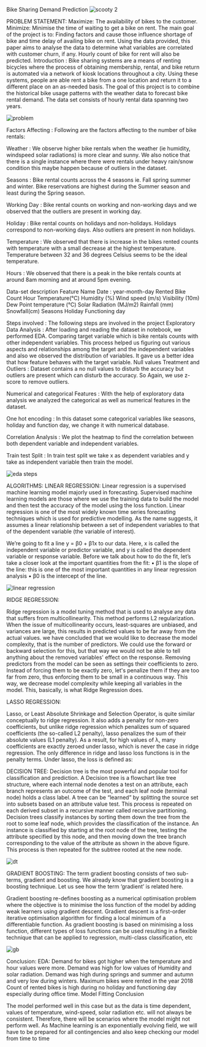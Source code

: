 Bike Sharing Demand Prediction
![scooty 2](https://user-images.githubusercontent.com/103363862/189123122-cbe11a88-48d1-4187-8d41-d87c5763a24e.jpg)
                                                     
                                                     
                                                     
                      

PROBLEM STATEMENT:
Maximize: The availability of bikes to the customer.
Minimize: Minimise the time of waiting to get a bike on rent.
The main goal of the project is to:
Finding factors and cause those influence shortage of bike and time delay of availing bike on rent. Using the data provided, this paper aims to analyse the data to determine what variables are correlated with customer churn, if any. Hourly count of bike for rent will also be predicted. 
Introduction :
Bike sharing systems are a means of renting bicycles where the process of obtaining membership, rental, and bike return is automated via a network of kiosk locations throughout a city. Using these systems, people are able rent a bike from a one location and return it to a different place on an as-needed basis.
The goal of this project is to combine the historical bike usage patterns with the weather data to forecast bike rental demand. The data set consists of hourly rental data spanning two years. 

![problem](https://user-images.githubusercontent.com/103363862/189124448-3b29ff5e-1fae-4f73-a5e0-2271cb02f71a.png)



Factors Affecting :
Following are the factors affecting to the number of bike rentals:

Weather : We observe higher bike rentals when the weather (ie humidity, windspeed solar radiations) is more clear and sunny. We also notice that there is a single instance where there were rentals under heavy rain/snow condition this maybe happen because of outliers in the dataset.

Seasons : Bike rental counts across the 4 seasons ie. Fall spring summer and winter. Bike reservations are highest during the Summer season and least during the Spring season.

Working Day : Bike rental counts on working and non-working days and we observed that the outliers are present in working day.

Holiday : Bike rental counts on holidays and non-holidays. Holidays correspond to non-working days. Also outliers are present in non holidays.

Temperature : We observed that there is increase in the bikes rented counts with temperature with a small decrease at the highest temperature. Temperature between 32 and 36 degrees Celsius seems to be the ideal temperature.

Hours : We observed that there is a peak in the bike rentals counts at around 8am morning and at around 5pm evening. 

Data-set description
Feature Name
Date : year-month-day 
Rented Bike Count
Hour
Temperature(°C)
Humidity (%)
Wind speed (m/s)
Visibility (10m)
Dew Point temperature (°C)
Solar Radiation (MJ/m2)
Rainfall (mm)
Snowfall(cm)
Seasons
Holiday
Functioning day


Steps involved :
The following steps are involved in the project
Exploratory Data Analysis : 
After loading and reading the dataset in notebook, we performed EDA. Comparing target variable which is bike rentals counts with other independent variables. This process helped us figuring out various aspects and relationships among the target and the independent variables and also we observed the distribution of variables. It gave us a better idea that how feature behaves with the target variable.
Null values Treatment and Outliers :
Dataset contains a no null values to disturb the accuracy but outliers are present which can disturb the accuracy. So Again,  we use z-score to remove outliers.

Numerical and categorical Features : With the help of exploratory data analysis we analyzed the categorical as well as numerical features in the dataset.

One hot encoding :
In this dataset some categorical variables like seasons, holiday and function day, we change it with numerical database.

Correlation Analysis :
We plot the heatmap to find  the correlation between both dependent variable and independent variables.

Train test Split :
In train test split we take x as dependent variables and y take as independent variable then train the model.

![eda steps](https://user-images.githubusercontent.com/103363862/189124038-381c7dea-6daa-45ac-a0f8-e633ce206d05.jpg)




ALGORITHMS: 
LINEAR REGRESSION: 
Linear regression is a supervised machine learning model majorly used in forecasting. Supervised machine learning models are those where we use the training data to build the model and then test the accuracy of the model using the loss function.
Linear regression is one of the most widely known time series forecasting techniques which is used for predictive modelling. As the name suggests, it assumes a linear relationship between a set of independent variables to that of the dependent variable (the variable of interest).

We’re going to fit a line
 y = β0 + β1x 
to our data. Here, x is called the independent variable or predictor variable, and y is called the dependent variable or response variable. Before we talk about how to do the fit, let’s take a closer look at the important quantities from the fit:
• β1 is the slope of the line: this is one of the most important quantities in any linear regression analysis
• β0 is the intercept of the line.

![linear regression](https://user-images.githubusercontent.com/103363862/189124667-0bbf37e6-e3f4-42c4-9558-7593ef359c29.png)





 

RIDGE REGRESSION:

Ridge regression is a model tuning method that is used to analyse any data that suffers from multicollinearity. This method performs L2 regularization. When the issue of multicollinearity occurs, least-squares are unbiased, and variances are large, this results in predicted values to be far away from the actual values.
we have concluded that we would like to decrease the model complexity, that is the number of predictors. We could use the forward or backward selection for this, but that way we would not be able to tell anything about the removed variables' effect on the response. Removing predictors from the model can be seen as settings their coefficients to zero. Instead of forcing them to be exactly zero, let's penalize them if they are too far from zero, thus enforcing them to be small in a continuous way. This way, we decrease model complexity while keeping all variables in the model. This, basically, is what Ridge Regression does.



LASSO REGRESSION: 
 
Lasso, or Least Absolute Shrinkage and Selection Operator, is quite similar conceptually to ridge regression. It also adds a penalty for non-zero coefficients, but unlike ridge regression which penalizes sum of squared coefficients (the so-called L2 penalty), lasso penalizes the sum of their absolute values (L1 penalty). As a result, for high values of λ, many coefficients are exactly zeroed under lasso, which is never the case in ridge regression.
The only difference in ridge and lasso loss functions is in the penalty terms. Under lasso, the loss is defined as:








DECISION TREE:
Decision tree is the most powerful and popular tool for classification and prediction. A Decision tree is a flowchart like tree structure, where each internal node denotes a test on an attribute, each branch represents an outcome of the test, and each leaf node (terminal node) holds a class label. A tree can be “learned” by splitting the source set into subsets based on an attribute value test. This process is repeated on each derived subset in a recursive manner called recursive partitioning. Decision trees classify instances by sorting them down the tree from the root to some leaf node, which provides the classification of the instance. An instance is classified by starting at the root node of the tree, testing the attribute specified by this node, and then moving down the tree branch corresponding to the value of the attribute as shown in the above figure. This process is then repeated for the subtree rooted at the new node. 

![dt](https://user-images.githubusercontent.com/103363862/189124884-50d9a99e-ddee-472a-9f5e-a16ea0720746.png)



GRADIENT BOOSTING:
The term gradient boosting consists of two sub-terms, gradient and boosting. We already know that gradient boosting is a boosting technique. Let us see how the term ‘gradient’ is related here.

Gradient boosting re-defines boosting as a numerical optimisation problem where the objective is to minimise the loss function of the model by adding weak learners using gradient descent. Gradient descent is a first-order iterative optimisation algorithm for finding a local minimum of a differentiable function. As gradient boosting is based on minimising a loss function, different types of loss functions can be used resulting in a flexible technique that can be applied to regression, multi-class classification, etc

![gb](https://user-images.githubusercontent.com/103363862/189125097-7a88cdeb-04fa-4ee8-8195-71ed9fb09327.png)




Conclusion:
EDA:
Demand for bikes got higher when the temperature and hour values were more.
Demand was high for low values of Humidity and solar radiation.
Demand was high during springs and summer and autumn and very low during winters.
Maximum bikes were rented in the year 2018
Count of rented bikes is high during no holiday and functioning day especially during office time.
Model Fitting Conclusion

The model performed well in this case but as the data is time dependent, values of temperature, wind-speed, solar radiation etc. will not always be consistent. Therefore, there will be scenarios where the model might not perform well. As Machine learning is an exponentially evolving field, we will have to be prepared for all contingencies and also keep checking our model from time to time
